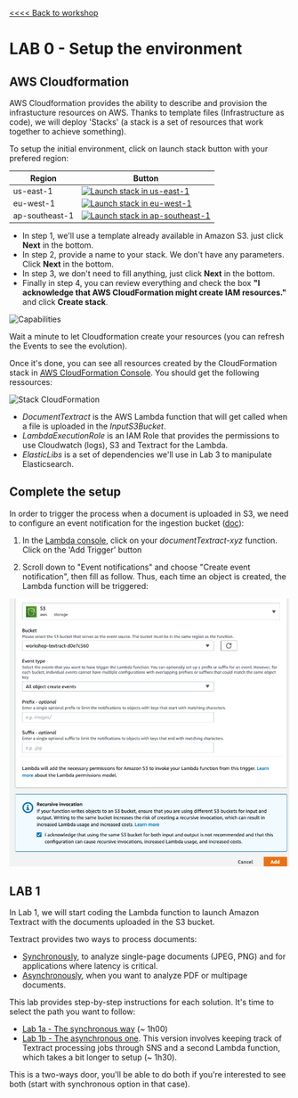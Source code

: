 
[<<<< Back to workshop](../README.md)

# LAB 0 - Setup the environment

## AWS Cloudformation

AWS Cloudformation provides the ability to describe and provision the infrastucture resources on AWS. Thanks to template files (Infrastructure as code), we will deploy 'Stacks' (a stack is a set of resources that work together to achieve something).

To setup the initial environment, click on launch stack button with your prefered region:

Region | Button
------------ | -------------
us-east-1 | [![Launch stack in us-east-1](../images/launch-stack.svg)](https://console.aws.amazon.com/cloudformation/home?region=us-east-1#/stacks/new?stackName=TextractApolloWorkshopStack&templateURL=https://s3.amazonaws.com/aws-textract-workshop-us-east-1/bootstrap/cfn-template.yaml)
eu-west-1 | [![Launch stack in eu-west-1](../images/launch-stack.svg)](https://console.aws.amazon.com/cloudformation/home?region=eu-west-1#/stacks/new?stackName=TextractApolloWorkshopStack&templateURL=https://s3.amazonaws.com/aws-textract-workshop-eu-west-1/bootstrap/cfn-template.yaml)
ap-southeast-1 | [![Launch stack in ap-southeast-1](../images/launch-stack.svg)](https://console.aws.amazon.com/cloudformation/home?region=ap-southeast-1#/stacks/new?stackName=TextractApolloWorkshopStack&templateURL=https://s3.amazonaws.com/aws-textract-workshop-ap-southeast-1/bootstrap/cfn-template.yaml)

- In step 1, we'll use a template already available in Amazon S3. just click **Next** in the bottom.
- In step 2, provide a name to your stack. We don't have any parameters. Click **Next** in the bottom.
- In step 3, we don't need to fill anything, just click **Next** in the bottom.
- Finally in step 4, you can review everything and check the box **"I acknowledge that AWS CloudFormation might create IAM resources."** and click **Create stack**.

![Capabilities](images/cloudformation.png)

Wait a minute to let Cloudformation create your resources (you can refresh the Events to see the evolution).

Once it's done, you can see all resources created by the CloudFormation stack in [AWS CloudFormation Console](https://console.aws.amazon.com/cloudformation/home). You should get the following ressources:

![Stack CloudFormation](images/stack.png)

- *DocumentTextract* is the AWS Lambda function that will get called when a file is uploaded in the *InputS3Bucket*. 
- *LambdaExecutionRole* is an IAM Role that provides the permissions to use Cloudwatch (logs), S3 and Textract for the Lambda.
- *ElasticLibs* is a set of dependencies we'll use in Lab 3 to manipulate Elasticsearch.

## Complete the setup
In order to trigger the process when a document is uploaded in S3, we need to configure an event notification for the ingestion bucket ([doc](https://docs.aws.amazon.com/AmazonS3/latest/user-guide/enable-event-notifications.html)):


1. In the [Lambda console](https://console.aws.amazon.com/lambda/home), click on your *documentTextract-xyz* function. Click on the 'Add Trigger' button

2. Scroll down to "Event notifications" and choose "Create event notification", then fill as follow. Thus, each time an object is created, the Lambda function will be triggered:

![S3 as a trigger for the Lambda function](images/s3-lambda-trigger.png)


## LAB 1
In Lab 1, we will start coding the Lambda function to launch Amazon Textract with the documents uploaded in the S3 bucket.

Textract provides two ways to process documents:
 
 - [Synchronously](https://docs.aws.amazon.com/textract/latest/dg/sync-calling.html), to analyze single-page documents (JPEG, PNG) and for applications where latency is critical. 
 - [Asynchronously](https://docs.aws.amazon.com/textract/latest/dg/api-async.html), when you want to analyze PDF or multipage documents. 

This lab provides step-by-step instructions for each solution. It's time to select the path you want to follow:

- [Lab 1a - The synchronous way](../synchronous/Lab1/README.md) (~ 1h00)
- [Lab 1b - The asynchronous one](../asynchronous/Lab1/README.md).  This version involves keeping track of Textract processing jobs through SNS and a second Lambda function, which takes a bit longer to setup (~ 1h30).

This is a two-ways door, you'll be able to do both if you're interested to see both (start with synchronous option in that case).
